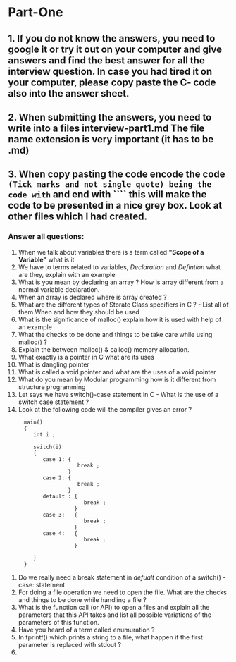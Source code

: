 # Part-One #

## 1. If you do not know the answers, you need to  google it or try it out on your computer and give answers and find the best answer for all the interview question. In case you had tired it on your computer, please copy paste the C- code also into the answer sheet.

## 2. When submitting the answers, you need to write into a files interview-part1.md The file name extension is very important (it has to be .md)

## 3. When copy pasting the code encode the code ```` (Tick marks and not single quote) being the code with ```` and end with ```` this will make the code to be presented in a nice grey box. Look at other files which I had created.

### Answer all questions:

1. When we talk about variables there is a term called **"Scope of a Variable"** what is it
1. We have to terms related to variables, *Declaration* and *Defintion* what are they, explain with an example
1. What is you mean by declaring an array ? How is array different from a normal variable declaration. 
1. When an array is declared where is array created ?
1. What are the different types of Storate Class specifiers in C ? - List all of them  When and how they should be used
1. What is the significance of malloc() explain how it is used with help of an example
1. What the checks to be done and things to be take care while using malloc() ?
1. Explain the between malloc() & calloc() memory allocation.
1. What exactly is a pointer in C what are its uses
1. What is dangling pointer
1. What is called a void pointer and what are the uses of a void pointer
1. What do you mean by Modular programming how is it different from structure programming
1. Let says we have switch()-case statement in C - What is the use of a switch case statement ?
1. Look at the following code will the compiler gives an error ? 
   
````
     main()
     {
        int i ;
        
        switch(i)
        {
           case 1: {
                      break ;
                   }
           case 2: {
                      break ;
                   }
           default : {
                        break ;
                     }
           case 3:   {
                        break ;
                     }
           case 4:   {
                        break ;
                     }
                    
        }
     }

``````
1.  Do we really need a break statement in *defualt* condition of a switch() - case: statement
1.  For doing a file operation we need to open the file. What are the checks and things to be done while handling a file ?
1.  What is the function call (or API) to open a files and explain all the parameters that this API takes and list all possible variations of the parameters of this function.
1. Have you heard of a term called enumuration ?
1. In fprintf() which prints a string to a file, what happen if the first parameter is replaced with stdout ?
1. 
